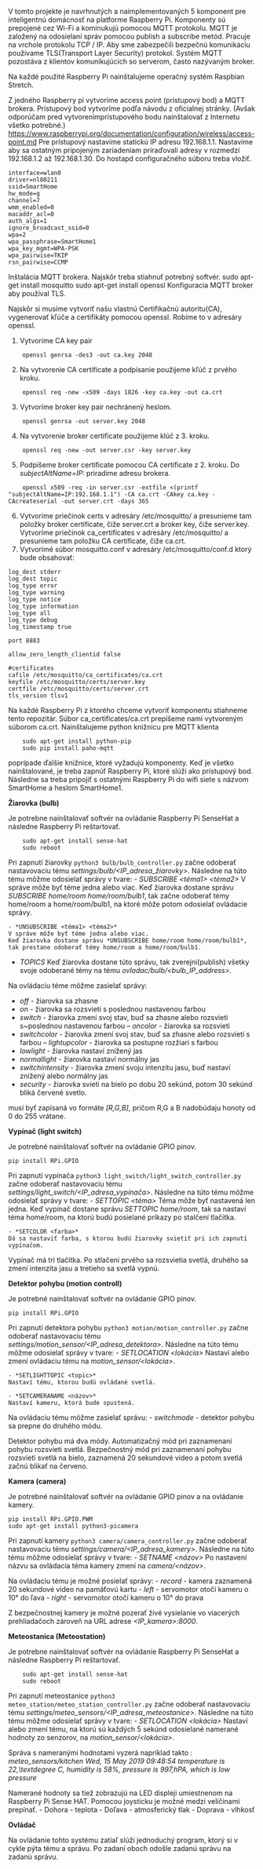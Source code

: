 V tomto projekte je navrhnutých a naimplementovaných 5 komponent pre inteligentnú domácnosť na platforme Raspberry Pi. Komponenty sú prepojené cez Wi-Fi a kominukujú pomocou MQTT protokolu. MQTT je založený na odosielaní správ pomocou publish a subscribe metód. Pracuje na vrchole protokolu TCP / IP. Aby sme zabezpečili bezpečnú komunikáciu používame TLS(Transport Layer Security) protokol. Systém MQTT pozostáva z klientov komunikujúcich so serverom, často nazývaným broker.

Na každé použité Raspberry Pi nainštalujeme operačný systém Raspbian Stretch.

Z jedného Raspberry pi vytvoríme access point (prístupový bod) a MQTT brokera.
Prístupový bod vytvoríme podľa návodu z oficialnej stránky. (Avšak odporúčam pred vytvorenímprístupového bodu nainštalovať z Internetu všetko potrebné.)
https://www.raspberrypi.org/documentation/configuration/wireless/access-point.md 
Pre prístupový nastavíme statickú IP adresu 192.168.1.1. Nastavíme aby sa ostatným pripojeným zariadeniam priraďovali adresy v rozmedzí 192.168.1.2 až 192.168.1.30. Do hostapd configuračného súboru treba vložiť.
```
interface=wlan0
driver=nl80211
ssid=SmartHome
hw_mode=g
channel=7
wmm_enabled=0
macaddr_acl=0
auth_algs=1
ignore_broadcast_ssid=0
wpa=2
wpa_passphrase=SmartHome1
wpa_key_mgmt=WPA-PSK
wpa_pairwise=TKIP
rsn_pairwise=CCMP
```

Inštalácia MQTT brokera. Najskôr treba stiahnuť potrebný softvér.
    sudo apt-get install mosquitto
    sudo apt-get install openssl
Konfiguracia MQTT broker aby používal TLS.

Najskôr si musíme vytvoriť našu vlastnú Certifikačnú autoritu(CA), vygenerovať kľúče a certifikáty pomocou openssl. Robíme to v adresáry openssl.
1. Vytvoríme CA key pair
```
    openssl genrsa -des3 -out ca.key 2048
```
2. Na vytvorenie CA certificate a podpísanie použijeme kľúč z prvého kroku.
```
    openssl req -new -x509 -days 1826 -key ca.key -out ca.crt
```
3. Vytvoríme broker key pair nechránený heslom.
```
    openssl genrsa -out server.key 2048
```
4. Na vytvorenie broker certificate použijeme klúč z 3. kroku.
```
    openssl req -new -out server.csr -key server.key
```
5. Podpíšeme broker certificate pomocou CA certificate z 2. kroku. Do *subjectAltName=IP:* priradime adresu brokera. 
```
    openssl x509 -req -in server.csr -extfile <(printf "subjectAltName=IP:192.168.1.1") -CA ca.crt -CAkey ca.key -CAcreateserial -out server.crt -days 365
```
6. Vytvoríme priečinok certs v adresáry /etc/mosquitto/ a presunieme tam položky broker certificate, čiže server.crt a broker key, čiže server.key. Vytvoríme priečinok ca_certificates v adresáry /etc/mosquitto/ a presunieme tam položku CA certificate, čiže ca.crt.
7. Vytvorimé súbor mosquitto.conf v adresáry /etc/mosquitto/conf.d ktorý bude obsahovať:
```
log_dest stderr
log_dest topic
log_type error
log_type warning
log_type notice
log_type information
log_type all
log_type debug
log_timestamp true

port 8883

allow_zero_length_clientid false

#certificates
cafile /etc/mosquitto/ca_certificates/ca.crt
keyfile /etc/mosquitto/certs/server.key
certfile /etc/mosquitto/certs/server.crt
tls_version tlsv1
```

Na každé Raspberry Pi z ktorého chceme vytvoriť komponentu stiahneme tento repozitár.
Súbor ca_certificates/ca.crt prepíšeme nami vytvoreným súborom ca.crt.
Nainštalujeme python knižnicu pre MQTT klienta
```
    sudo apt-get install python-pip	
    sudo pip install paho-mqtt
```
poprípade ďalšie knižnice, ktoré vyžadujú komponenty. Keď je všetko nainštalované, je treba zapnúť Raspberry Pi, ktoré slúži ako prístupový bod. Následne sa treba pripojiť s ostatnými Raspberry Pi do wifi siete s názvom SmartHome a heslom SmartHome1.

**Žiarovka (bulb)**

Je potrebne nainštalovať softvér na ovládanie Raspberry Pi SenseHat a následne Raspberry Pi reštartovať.
```
    sudo apt-get install sense-hat
    sudo reboot
```
Pri zapnutí žiarovky ``` python3 bulb/bulb_controller.py ``` začne odoberať nastavovaciu tému *settings/bulb/<IP_adresa_žiarovky>*.
Následne na túto tému môžme odosielať správy v tvare:
    - *SUBSCRIBE <téma1> <téma2>*
    V správe môže byť téme jedna alebo viac.
    Keď žiarovka dostane správu *SUBSCRIBE home/room home/room/bulb1*, tak začne odoberať témy home/room a home/room/bulb1, na ktoré môže potom odosielať ovládacie správy.

    - *UNSUBSCRIBE <téma1> <téma2>*
    V správe môže byť téme jedna alebo viac.
    Keď žiarovka dostane správu *UNSUBSCRIBE home/room home/room/bulb1*, tak prestane odoberať témy home/room a home/room/bulb1.

- *TOPICS*
    Keď žiarovka dostane túto správu, tak zverejní(publish) všetky svoje odoberané témy na tému *ovladac/bulb/<bulb_IP_address>*.
    
Na ovládaciu téme môžme zasielať správy:
- *off* - žiarovka sa zhasne 
- *on* - žiarovka sa rozsvieti s poslednou nastavenou farbou
- *switch* - žiarovka zmení svoj stav, buď sa zhasne alebo rozsvieti s~poslednou nastavenou farbou
– *oncolor <farba>* - žiarovka sa rozsvieti
- *switchcolor <farba>* - žiarovka zmení svoj stav, buď sa zhasne alebo rozsvieti s farbou
– *lightupcolor <farba>* - žiarovka sa postupne rozžiari s farbou
- *lowlight* - žiarovka nastaví znížený jas 
- *normallight* - žiarovka nastaví normálny jas
- *switchintensity* - žiarovka zmení svoju intenzitu jasu, buď nastaví znížený alebo normálny jas
- *security* - žiarovka svieti na bielo po dobu 20 sekúnd, potom 30 sekúnd bliká červené svetlo.

<farba> musí byť zapísaná vo formáte *[R,G,B]*, pričom R,G a B nadobúdaju honoty od 0 do 255 vrátane. 

**Vypínač (light switch)**

Je potrebné nainštalovať softvér na ovládanie GPIO pinov.
```
pip install RPi.GPIO
```
Pri zapnutí vypínača ``` python3 light_switch/light_switch_controller.py ``` začne odoberať nastavovaciu tému *settings/light_switch/<IP_adresa_vypínača>*.
Následne na túto tému môžme odosielať správy v tvare:
    - *SETTOPIC <téma>* 
    Téma môže byť nastavená len jedna.
    Keď vypínač dostane správu *SETTOPIC home/room*, tak sa nastaví téma home/room, na ktorú budú posielané príkazy po stalčení tlačítka. 

    - *SETCOLOR <farba>* 
    Dá sa nastaviť farba, s ktorou budú žiarovky svietiť pri ich zapnutí vypínačom.

Vypínač má tri tlačítka. Po stlačení prvého sa rozsvietia svetlá, druhého sa zmení intenzita jasu a tretieho sa svetlá vypnú.

**Detektor pohybu (motion controll)**

Je potrebné nainštalovať softvér na ovládanie GPIO pinov.
```
pip install RPi.GPIO
```
Pri zapnutí detektora pohybu ``` python3 motion/motion_controller.py ``` začne odoberať nastavovaciu tému *settings/motion_sensor/<IP_adresa_detektora>*.
Následne na túto tému môžme odosielať správy v tvare:
    - *SETLOCATION <lokácia>* 
    Nastaví alebo zmení ovládaciu tému na *motion\_sensor/<lokácia>*.

    - *SETLIGHTTOPIC <topic>* 
    Nastaví tému, ktorou budú ovládané svetlá.

    - *SETCAMERANAME <názov>* 
    Nastaví kameru, ktorá bude spustená.

Na ovládaciu tému môžme zasielať správu:
    - *switchmode* - detektor pohybu sa prepne do druhého módu.

Detektor pohybu má dva módy. Automatizačný mód pri zaznamenaní pohybu rozsvieti svetlá. Bezpečnostný mód pri zaznamenaní pohybu rozsvieti svetlá na bielo, zaznamená 20 sekundové video a potom svetlá začnú blikať na červeno.

**Kamera (camera)**

Je potrebné nainštalovať softvér na ovládanie GPIO pinov a na ovládanie kamery.
```
pip install RPi.GPIO.PWM
sudo apt-get install python3-picamera
```
Pri zapnutí kamery ``` python3 camera/camera_controller.py ``` začne odoberať nastavovaciu tému *settings/camera/<IP_adresa_kamery>*.
Následne na túto tému môžme odosielať správy v tvare:
    - *SETNAME <názov>* 
    Po nastavení názvu sa ovládacia téma kamery zmení na *camera/<názov>*.

Na ovládaciu tému je možné posielať správy:
    - *record* - kamera zaznamená 20 sekundové video na pamäťovú kartu
    - *left* - servomotor otočí kameru o 10° do ľava
    - *right* - servomotor otočí kameru o 10° do prava

Z bezpečnostnej kamery je možné pozerať živé vysielanie vo viacerých prehliadačoch zároveň na URL adrese *<IP_kamera>:8000*.

**Meteostanica (Meteostation)**

Je potrebne nainštalovať softvér na ovládanie Raspberry Pi SenseHat a následne Raspberry Pi reštartovať.
```
    sudo apt-get install sense-hat
    sudo reboot
```
Pri zapnutí meteostanice ``` python3 meteo_station/meteo_station_controller.py ``` začne odoberať nastavovaciu tému *settings/meteo_sensors/<IP_adresa_meteostanice>*.
Následne na túto tému môžme odosielať správy v tvare:
    - *SETLOCATION <lokácia>*
    Nastaví alebo zmení tému, na ktorú sú každých 5 sekúnd odosielané namerané hodnoty zo senzorov, na *motion_sensor/<lokácia>*.

Správa s nameranými hodnotami vyzerá napríklad takto : *meteo_sensors/kitchen Wed, 15 May 2019 09:48:54 temperature is 22\,\textdegree C, humidity is 58\%, pressure is 997\,hPA, which is low pressure*

Namerané hodnoty sa tiež zobrazujú na LED displeji umiestnenom na Raspberry Pi Sense HAT. Pomocou joysticku je možné medzi veličinami prepínať. 
    - Dohora - teplota
    - Doľava - atmosferický tlak 
    - Doprava - vlhkosť

**Ovládač**

Na ovládanie tohto systému zatiaľ slúži jednoduchý program, ktorý si v cykle pýta tému a správu. Po zadaní oboch odošle zadanú správu na zadanú správu.